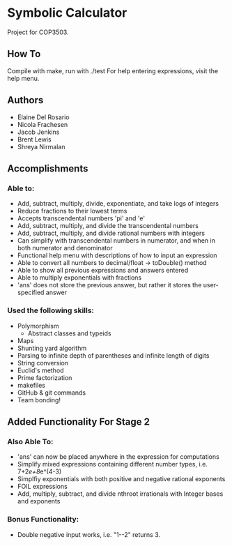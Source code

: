 # Symbolic Calculator
Project for COP3503.

## How To
Compile with make, run with ./test
For help entering expressions, visit the help menu.

## Authors
- Elaine Del Rosario
- Nicola Frachesen
- Jacob Jenkins
- Brent Lewis
- Shreya Nirmalan

## Accomplishments
### Able to:
- Add, subtract, multiply, divide, exponentiate, and take logs of integers
- Reduce fractions to their lowest terms
- Accepts transcendental numbers 'pi' and 'e'
- Add, subtract, multiply, and divide the transcendental numbers
- Add, subtract, multiply, and divide rational numbers with integers
- Can simplify with transcendental numbers in numerator, and when in both numerator and denominator
- Functional help menu with descriptions of how to input an expression
- Able to convert all numbers to decimal/float -> toDouble() method
- Able to show all previous expressions and answers entered
- Able to multiply exponentials with fractions
- 'ans' does not store the previous answer, but rather it stores the user-specified answer

### Used the following skills:
- Polymorphism
	- Abstract classes and typeids
- Maps
- Shunting yard algorithm
- Parsing to infinite depth of parentheses and infinite length of digits
- String conversion
- Euclid's method
- Prime factorization
- makefiles
- GitHub & git commands
- Team bonding!


## Added Functionality For Stage 2
### Also Able To:
- 'ans' can now be placed anywhere in the expression for computations
- Simplify mixed expressions containing different number types, i.e. 7+2*e+8*e^(4-3)
- Simplfiy exponentials with both positive and negative rational exponents
- FOIL expressions
- Add, multiply, subtract, and divide nthroot irrationals with Integer bases and exponents

### Bonus Functionality:
- Double negative input works, i.e. "1--2" returns 3.